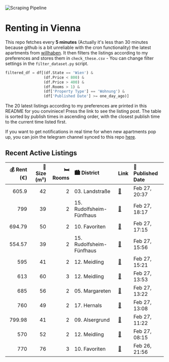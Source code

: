 ![Scraping Pipeline](https://github.com/AthomsG/renting-in-vienna/actions/workflows/run_pipeline.yml/badge.svg)


# Renting in Vienna

This repo fetches every **5 minutes** (Actually it's less than 30 minutes because github is a bit unreliable with the cron functionality) the latest apartments from [willhaben](https://www.willhaben.at/).
It then filters the listings according to my preferences and stores them in `check_these.csv` - You can change filter settings in the `filter_dataset.py` script.

```python
filtered_df = df[(df.State == 'Wien') & 
                 (df.Price < 800) &
                 (df.Price > 400) &
                 (df.Rooms > 1) &
                 (df['Property Type'] == 'Wohnung') &
                 (df['Published Date'] >= one_day_ago)]
```

The 20 latest listings according to my preferences are printed in this README for you conviniece! Press the link to see the listing post.
The table is sorted by publish times in ascending order, with the closest publish time to the current time listed first.

If you want to get notifications in real time for when new apartments pop up, you can join the telegram channel synced to this repo [here](https://t.me/+1HPAYOf5BSsyNTlk).

## Recent Active Listings

|   💰 Rent (€) |   📏 Size (m²) |   🛏️ Rooms | 🏙️ District              | Link                                                                                                                                                                                                                                                  | 📅 Published Date   |
|-------------:|--------------:|-----------:|:-------------------------|:------------------------------------------------------------------------------------------------------------------------------------------------------------------------------------------------------------------------------------------------------|:-------------------|
|       605.9  |            42 |          2 | 03. Landstraße           | [🔗](https://www.willhaben.at/iad/immobilien/d/mietwohnungen/wien/wien-1030-landstra%C3%9Fe/n%C3%A4he-u3-erdberg-ii-1-zimmer-mit-kabinett-und-separater-k%C3%BCche-ii-an-der-erdbergstra%C3%9Fe-1359068605/)                                           | Feb 27, 20:37      |
|       799    |            39 |          2 | 15. Rudolfsheim-Fünfhaus | [🔗](https://www.willhaben.at/iad/immobilien/d/mietwohnungen/wien/wien-1150-rudolfsheim-f%C3%BCnfhaus/h%C3%BCbsche-2-zimmerwohnung-mit-sonnigem-balkon-n%C3%A4he-u4-l%C3%A4ngenfeldgasse-822841542/)                                                   | Feb 27, 18:17      |
|       694.79 |            50 |          2 | 10. Favoriten            | [🔗](https://www.willhaben.at/iad/immobilien/d/mietwohnungen/wien/wien-1100-favoriten/2-zimmer-erdgeschosswohnung-im-10.bezirk-n%C3%A4he-r%C3%A4umannplatz%21-1904442257/)                                                                             | Feb 27, 17:15      |
|       554.57 |            39 |          2 | 15. Rudolfsheim-Fünfhaus | [🔗](https://www.willhaben.at/iad/immobilien/d/mietwohnungen/wien/wien-1150-rudolfsheim-f%C3%BCnfhaus/hofruhelage-in-u3-n%C3%A4he-1715634827/)                                                                                                         | Feb 27, 15:56      |
|       595    |            41 |          2 | 12. Meidling             | [🔗](https://www.willhaben.at/iad/immobilien/d/mietwohnungen/wien/wien-1120-meidling/%2Aprovisionsfrei%2A-gepflegte-2-zimmer-wohnung-ideal-f%C3%BCr-singles-oder-studenten-1412179388/)                                                                | Feb 27, 15:21      |
|       613    |            60 |          3 | 12. Meidling             | [🔗](https://www.willhaben.at/iad/immobilien/d/mietwohnungen/wien/wien-1120-meidling/direktvergabe-2095211153/)                                                                                                                                        | Feb 27, 13:53      |
|       685    |            56 |          2 | 05. Margareten           | [🔗](https://www.willhaben.at/iad/immobilien/d/mietwohnungen/wien/wien-1050-margareten/2-zimmer-wohnung-1917513753/)                                                                                                                                   | Feb 27, 13:22      |
|       760    |            49 |          2 | 17. Hernals              | [🔗](https://www.willhaben.at/iad/immobilien/d/mietwohnungen/wien/wien-1170-hernals/zweitwohnung-%7C-studentenwohnung-im-2.-liftstock-2142588948/)                                                                                                     | Feb 27, 13:08      |
|       799.98 |            41 |          2 | 09. Alsergrund           | [🔗](https://www.willhaben.at/iad/immobilien/d/mietwohnungen/wien/wien-1090-alsergrund/studentenhit:-2-zimmer-wohnung-mit-kfz-stellplatz-und-perfekter-infrastruktur---n%C3%A4he-spittelau-/-nu%C3%9Fdorferstra%C3%9Fe-u6-988402127/)                  | Feb 27, 11:22      |
|       570    |            52 |          2 | 12. Meidling             | [🔗](https://www.willhaben.at/iad/immobilien/d/mietwohnungen/wien/wien-1120-meidling/gemeinde-wohnung%21%21%21%21%21-bitte-nur-mit-g%C3%BCltigen-vormerkschein-od-wienerwohnticket-melden%21%21%21%21%21%21-datum-31.12.24%21%21%21%21%21-1199028751/) | Feb 27, 08:15      |
|       770    |            76 |          3 | 10. Favoriten            | [🔗](https://www.willhaben.at/iad/immobilien/d/mietwohnungen/wien/wien-1100-favoriten/3-zimmer-gemeindewohnung-76m%C2%B2-in-direktvergabe-mit-vormerkschein-und-abl%C3%B6se-zu-vergeben-1198270634/)                                                   | Feb 26, 21:56      |

